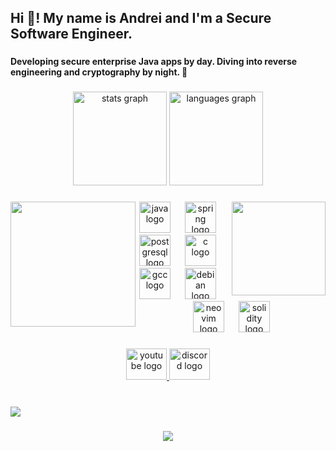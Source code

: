 <h2 align="left">Hi 👋! My name is Andrei and I'm a Secure Software Engineer.</h2>

###

<h4 align="left">Developing secure enterprise Java apps by day. Diving into reverse engineering and cryptography by night. 🔐</h4>

###

<div align="center">
  <img src="https://github-readme-stats.vercel.app/api?username=andrei2308&hide_title=false&hide_rank=false&show_icons=true&include_all_commits=true&count_private=true&disable_animations=false&theme=radical&locale=en&hide_border=false" height="150" alt="stats graph"  />
  <img src="https://github-readme-stats.vercel.app/api/top-langs?username=andrei2308&locale=en&hide_title=false&layout=compact&card_width=320&langs_count=5&theme=radical&hide_border=false" height="150" alt="languages graph"  />
</div>

###

<img align="right" height="150" src="https://media.giphy.com/media/v1.Y2lkPTc5MGI3NjExZmJtYWh5OGZ6YW1jN3VxeXpiNmZpZXE0dTFxMTFsdDRlY2Q3YTN5YiZlcD12MV9naWZzX3NlYXJjaCZjdD1n/EcnAlQcGnZq9y/giphy.gif"  />

###

<img align="left" height="200" src="https://media.giphy.com/media/v1.Y2lkPWVjZjA1ZTQ3aGM0cTEyZHNjNmdlYjQzYXBzNHBtazhxb3J5MThoNGNkY281N25raCZlcD12MV9naWZzX3NlYXJjaCZjdD1n/ztpMY1t5VYWlO/giphy.gif"  />

###

<div align="center">
  <img src="https://cdn.jsdelivr.net/gh/devicons/devicon/icons/java/java-original.svg" height="50" alt="java logo"  />
  <img width="15" />
  <img src="https://cdn.simpleicons.org/spring/6DB33F" height="50" alt="spring logo"  />
  <img width="15" />
  <img src="https://cdn.jsdelivr.net/gh/devicons/devicon/icons/postgresql/postgresql-original.svg" height="50" alt="postgresql logo"  />
  <img width="15" />
  <img src="https://skillicons.dev/icons?i=c" height="50" alt="c logo"  />
  <img width="15" />
  <img src="https://cdn.jsdelivr.net/gh/devicons/devicon/icons/gcc/gcc-original.svg" height="50" alt="gcc logo"  />
  <img width="15" />
  <img src="https://cdn.jsdelivr.net/gh/devicons/devicon/icons/debian/debian-original.svg" height="50" alt="debian logo"  />
  <img width="15" />
  <img src="https://cdn.simpleicons.org/neovim/57A143" height="50" alt="neovim logo"  />
  <img width="15" />
  <img src="https://cdn.simpleicons.org/solidity/363636" height="50" alt="solidity logo"  />
</div>

###

<div align="center">
  <a href="https://www.youtube.com/@chitzoiu840" target="_blank">
    <img src="https://raw.githubusercontent.com/maurodesouza/profile-readme-generator/master/src/assets/icons/social/youtube/default.svg" width="65" height="50" alt="youtube logo"  />
  </a>
  <a href="discordapp.com/users/272020370331009024" target="_blank">
    <img src="https://raw.githubusercontent.com/maurodesouza/profile-readme-generator/master/src/assets/icons/social/discord/default.svg" width="65" height="50" alt="discord logo"  />
  </a>
</div>

###

<br clear="both">

<div>
  <img style="100%" src="https://capsule-render.vercel.app/api?type=waving&height=100&section=footer&reversal=false&text=andrei2308&fontSize=50&fontColor=FFFFFF&fontAlign=50&fontAlignY=50&stroke=-&animation=twinkling&descSize=20&descAlign=50&descAlignY=50&textBg=false&color=random"  />
</div>

###

<div align="center">
  <img src="https://visitor-badge.laobi.icu/badge?page_id=andrei2308.andrei2308&left_color=midnightblue&right_color=darkmagenta"  />
</div>

###
